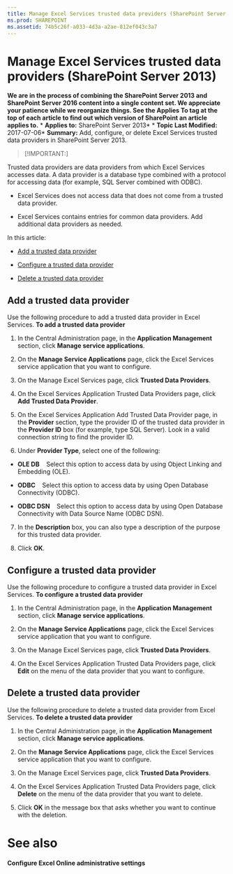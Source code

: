 ```yaml
---
title: Manage Excel Services trusted data providers (SharePoint Server 2013)
ms.prod: SHAREPOINT
ms.assetid: 74b5c26f-a033-4d3a-a2ae-812ef043c3a7
---
```



# Manage Excel Services trusted data providers (SharePoint Server 2013)
 **We are in the process of combining the SharePoint Server 2013 and SharePoint Server 2016 content into a single content set. We appreciate your patience while we reorganize things. See the Applies To tag at the top of each article to find out which version of SharePoint an article applies to.** * **Applies to:** SharePoint Server 2013*  * **Topic Last Modified:** 2017-07-06* **Summary:** Add, configure, or delete Excel Services trusted data providers in SharePoint Server 2013.
> [!IMPORTANT:]

  
    
    

Trusted data providers are data providers from which Excel Services accesses data. A data provider is a database type combined with a protocol for accessing data (for example, SQL Server combined with ODBC). 
- Excel Services does not access data that does not come from a trusted data provider.
    
  
- Excel Services contains entries for common data providers. Add additional data providers as needed.
    
  
In this article:
-  [Add a trusted data provider](#proc1)
    
  
-  [Configure a trusted data provider](#proc2)
    
  
-  [Delete a trusted data provider](#proc3)
    
  

## Add a trusted data provider
<a name="proc1"> </a>

Use the following procedure to add a trusted data provider in Excel Services. **To add a trusted data provider**
1. In the Central Administration page, in the **Application Management** section, click **Manage service applications**.
    
  
2. On the **Manage Service Applications** page, click the Excel Services service application that you want to configure.
    
  
3. On the Manage Excel Services page, click **Trusted Data Providers**.
    
  
4. On the Excel Services Application Trusted Data Providers page, click **Add Trusted Data Provider**.
    
  
5. On the Excel Services Application Add Trusted Data Provider page, in the **Provider** section, type the provider ID of the trusted data provider in the **Provider ID** box (for example, type SQL Server). Look in a valid connection string to find the provider ID.
    
  
6. Under **Provider Type**, select one of the following:
    
  - **OLE DB**    Select this option to access data by using Object Linking and Embedding (OLE).
    
  
  - **ODBC**    Select this option to access data by using Open Database Connectivity (ODBC).
    
  
  - **ODBC DSN**    Select this option to access data by using Open Database Connectivity with Data Source Name (ODBC DSN).
    
  
7. In the **Description** box, you can also type a description of the purpose for this trusted data provider.
    
  
8. Click **OK**.
    
  

## Configure a trusted data provider
<a name="proc2"> </a>

Use the following procedure to configure a trusted data provider in Excel Services. **To configure a trusted data provider**
1. In the Central Administration page, in the **Application Management** section, click **Manage service applications**.
    
  
2. On the **Manage Service Applications** page, click the Excel Services service application that you want to configure.
    
  
3. On the Manage Excel Services page, click **Trusted Data Providers**.
    
  
4. On the Excel Services Application Trusted Data Providers page, click **Edit** on the menu of the data provider that you want to configure.
    
  

## Delete a trusted data provider
<a name="proc3"> </a>

Use the following procedure to delete a trusted data provider from Excel Services. **To delete a trusted data provider**
1. In the Central Administration page, in the **Application Management** section, click **Manage service applications**.
    
  
2. On the **Manage Service Applications** page, click the Excel Services service application that you want to configure.
    
  
3. On the Manage Excel Services page, click **Trusted Data Providers**.
    
  
4. On the Excel Services Application Trusted Data Providers page, click **Delete** on the menu of the data provider that you want to delete.
    
  
5. Click **OK** in the message box that asks whether you want to continue with the deletion.
    
  

# See also

#### 

 **Configure Excel Online administrative settings**
  
    
    

  
    
    

